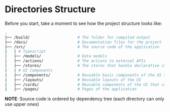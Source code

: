 # Directories Structure

Before you start, take a moment to see how the project structure looks like:

```sh
.
├── /build/                     # The folder for compiled output
├── /docs/                      # Documentation files for the project
├── /src/                       # The source code of the application
|   | # Typescript
│   ├── /models/                # Data models
│   ├── /actions/               # The actions to external APIs
│   ├── /stores/                # The stores that handle declarative state of the APIs actions.
|   | # UI Components
|   ├── /components/            # Reusable basic components of the UI that are isolated (e.g. buttons)
|   ├── /layouts/               # Reusable layouts of the UI
|   ├── /cards/                 # Reusable components of the UI that can use stores
|   ├── /pages/                 # Pages of the application
```

**NOTE**: Source code is ordered by dependency tree (each directory can only use upper ones)